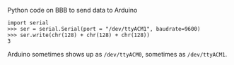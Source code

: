 Python code on BBB to send data to Arduino

    import serial
    >>> ser = serial.Serial(port = "/dev/ttyACM1", baudrate=9600)
    >>> ser.write(chr(128) + chr(128) + chr(128))
    3

Arduino sometimes shows up as `/dev/ttyACM0`, sometimes as `/dev/ttyACM1`.
